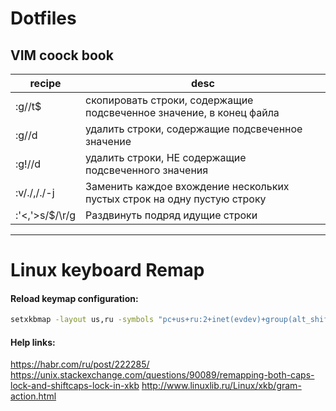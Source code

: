 # Dotfiles

## VIM coock book

| recipe         | desc                                                                    |
| ---            | ---                                                                     |
| :g//t$         | скопировать строки, содержащие подсвеченное значение, в конец файла     |
| :g//d          | удалить строки, содержащие подсвеченное значение                        |
| :g!//d         | удалить строки, НЕ содержащие подсвеченного значения                    |
| :v/./,/./-j    | Заменить каждое вхождение нескольких пустых строк на одну пустую строку |
| :'<,'>s/$/\r/g | Раздвинуть подряд идущие строки                                         |

---

# Linux keyboard Remap

#### Reload keymap configuration:

```bash
setxkbmap -layout us,ru -symbols "pc+us+ru:2+inet(evdev)+group(alt_shift_toggle)+terminate(ctrl_alt_bksp)+caps" -print | xkbcomp -I"$HOME/.config/xkb" - "${DISPLAY%%.*}"
```
#### Help links:

https://habr.com/ru/post/222285/
https://unix.stackexchange.com/questions/90089/remapping-both-caps-lock-and-shiftcaps-lock-in-xkb
http://www.linuxlib.ru/Linux/xkb/gram-action.html
